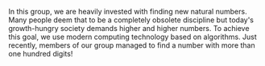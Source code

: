 In this group, we are heavily invested with finding new natural numbers.
Many people deem that to be a completely obsolete discipline but today's
growth-hungry society demands higher and higher numbers.
To achieve this goal, we use modern computing technology based on algorithms.
Just recently, members of our group managed to find a number with more than one
hundred digits!
